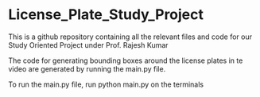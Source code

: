 # License_Plate_Study_Project
This is a github repository containing all the relevant files and code for our Study Oriented Project under Prof. Rajesh Kumar

The code for generating bounding boxes around the license plates in te video are generated by running the main.py file.

To run the main.py file, run python main.py on the terminals
